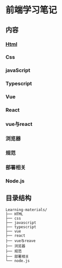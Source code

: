 # 前端学习笔记
## 内容  

### [Html](./HTML/html.md)
### Css  
### javaScript  
### Typescript  
### Vue  
### React  
### vue与react  
### 浏览器  
### 规范
### 部署相关  
### Node.js

## 目录结构
``` 
Learning-materials/
├── HTML  
├── css  
├── javascript  
├── typescript
├── vue 
├── react  
├── vue与reave 
├── 浏览器  
├── 规范  
├── 部署相关
└── node.js
```

